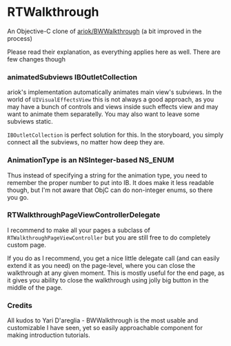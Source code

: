 RTWalkthrough
=============

An Objective-C clone of [ariok/BWWalkthrough](https://github.com/ariok/BWWalkthrough) (a bit improved in the process)

Please read their explanation, as everything applies here as well. There are few changes though

### animatedSubviews IBOutletCollection

ariok's implementation automatically animates main view's subviews. In the world of `UIVisualEffectsView` this is not always a good approach, as you may have a bunch of controls and views inside such effects view and may want to animate them separatelly. You may also want to leave some subviews static.

`IBOutletCollection` is perfect solution for this. In the storyboard, you simply connect all the subviews, no matter how deep they are.

### AnimationType is an NSInteger-based NS_ENUM

Thus instead of specifying a string for the animation type, you need to remember the proper number to put into IB.
It does make it less readable though, but I'm not aware that ObjC can do non-integer enums, so there you go.

### RTWalkthroughPageViewControllerDelegate

I recommend to make all your pages a subclass of `RTWalkthroughPageViewController` but you are still free to do completely custom page.

If you do as I recommend, you get a nice little delegate call (and can easily extend it as you need) on the page-level, where you can close the walkthrough at any given moment. This is mostly useful for the end page, as it gives you ability to close the walkthrough using jolly big button in the middle of the page.

### Credits

All kudos to Yari D'areglia - BWWalkthrough is the most usable and customizable I have seen, yet so easily approachable component for making introduction tutorials.
